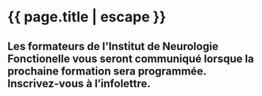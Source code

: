 



<div class="page-section container">
  <div class=" row">
    <div class="col-lg-7" >
      <h1>{{ page.title | escape }}</h1>
    </div>
  </div>
</div>


<div class="container page-section">
  <div class=" row">
    <div class="col-md-6">
      <h2>Les formateurs de l'Institut de Neurologie Fonctionelle vous seront communiqué lorsque la prochaine formation sera programmée. Inscrivez-vous à l’infolettre.</h2>
    </div>
  </div>
</div>
